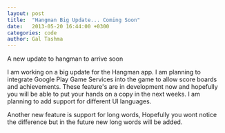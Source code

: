 ```yaml
---
layout: post
title:  "Hangman Big Update... Coming Soon"
date:   2013-05-20 16:44:00 +0300
categories: code
author: Gal Tashma
---
```

A new update to hangman to arrive soon

I am working on a big update for the Hangman app. I am planning to integrate Google Play Game Services into the game to allow score boards and achievements. These feature's are in development now and hopefully you will be able to put your hands on a copy in the next weeks. I am planning to add support for different UI languages.

Another new feature is support for long words, Hopefully you wont notice the difference but in the future new long words will be added.
